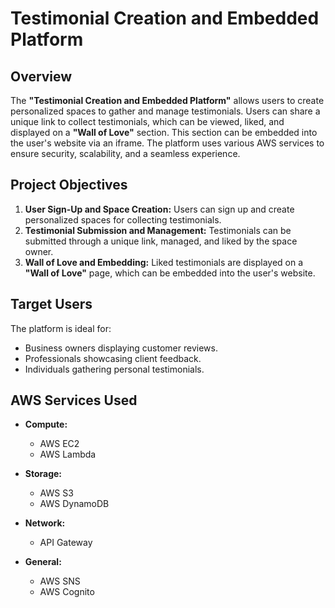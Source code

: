 # Testimonial Creation and Embedded Platform

## Overview

The **"Testimonial Creation and Embedded Platform"** allows users to create personalized spaces to gather and manage testimonials. Users can share a unique link to collect testimonials, which can be viewed, liked, and displayed on a **"Wall of Love"** section. This section can be embedded into the user's website via an iframe. The platform uses various AWS services to ensure security, scalability, and a seamless experience.

## Project Objectives

1. **User Sign-Up and Space Creation:** Users can sign up and create personalized spaces for collecting testimonials.
2. **Testimonial Submission and Management:** Testimonials can be submitted through a unique link, managed, and liked by the space owner.
3. **Wall of Love and Embedding:** Liked testimonials are displayed on a **"Wall of Love"** page, which can be embedded into the user's website.

## Target Users

The platform is ideal for:

- Business owners displaying customer reviews.
- Professionals showcasing client feedback.
- Individuals gathering personal testimonials.

## AWS Services Used

- **Compute:**
  - AWS EC2
  - AWS Lambda

- **Storage:**
  - AWS S3
  - AWS DynamoDB

- **Network:**
  - API Gateway

- **General:**
  - AWS SNS
  - AWS Cognito
